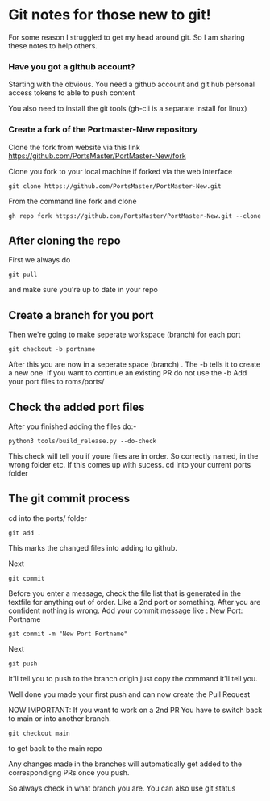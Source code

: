 # Git notes for those new to git!

For some reason I struggled to get my head around git. So I am sharing these notes to help others.

### Have you got a github account?

Starting with the obvious. You need a github account and git hub personal access tokens to able to push content

You also need to install the git tools (gh-cli is a separate install for linux)


### Create a fork of the Portmaster-New repository

Clone the fork from website via this link https://github.com/PortsMaster/PortMaster-New/fork


Clone you fork to your local machine if forked via the web interface

```git clone https://github.com/PortsMaster/PortMaster-New.git```

From the command line fork and clone

```gh repo fork https://github.com/PortsMaster/PortMaster-New.git --clone```


## After cloning the repo


First we always do

```git pull``` 

and make sure you're up to date in your repo

## Create a branch for you port

Then we're going to make seperate workspace (branch) for each port

```git checkout -b portname```

After this you are now in a seperate space (branch) . The -b tells it to create a new one. If you want to continue an existing PR do not use the -b
Add your port files to roms/ports/<your port name>

## Check the added port files 

After you finished adding the files do:-

```python3 tools/build_release.py --do-check```

This check will tell you if youre files are in order.
So correctly named, in the wrong folder etc. If this comes up with sucess.
cd into your current ports folder

## The git commit process

cd into the ports/<your port name> folder

```git add .```

This marks the changed files into adding to github.

Next

```git commit```

Before you enter a message, check the file list that is generated in the textfile for anything out of order. Like a 2nd port or something.
After you are confident nothing is wrong. Add your commit message like : New Port: Portname

```git commit -m "New Port Portname"```

Next

```git push```

It'll tell you to push to the branch origin just copy the command it'll tell you.

Well done you made your first push and can now create the Pull Request

NOW IMPORTANT:
If you want to work on a 2nd PR You have to switch back to main or into another branch. 

```git checkout main``` 

to get back to the main repo

Any changes made in the branches will automatically get added to the correspondigng PRs once you push.

So always check in what branch you are. You can also use git status